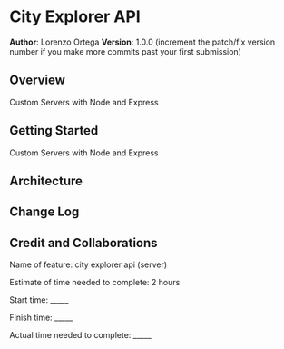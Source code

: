 # City Explorer API

**Author**: Lorenzo Ortega
**Version**: 1.0.0 (increment the patch/fix version number if you make more commits past your first submission)

## Overview

Custom Servers with Node and Express

## Getting Started

Custom Servers with Node and Express

<!-- What are the steps that a user must take in order to build this app on their own machine and get it running? -->

## Architecture
<!-- Provide a detailed description of the application design. What technologies (languages, libraries, etc) you're using, and any other relevant design information. -->

## Change Log

<!-- 01-01-2001 4:59pm - Application now has a fully-functional express server, with a GET route for the location resource. -->

## Credit and Collaborations
<!-- Give credit (and a link) to other people or resources that helped you build this application. -->

Name of feature: city explorer api (server)

Estimate of time needed to complete: 2 hours

Start time: _____

Finish time: _____

Actual time needed to complete: _____
